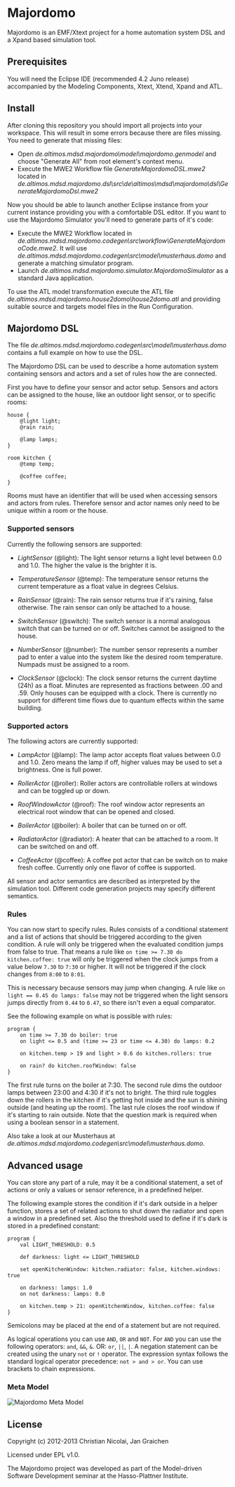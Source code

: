 # Majordomo

Majordomo is an EMF/Xtext project for a home automation system DSL and a Xpand based simulation tool.

## Prerequisites

You will need the Eclipse IDE (recommended 4.2 Juno release) accompanied by the Modeling Components, Xtext, Xtend, Xpand and ATL.

## Install

After cloning this repository you should import all projects into your workspace. This will result in some errors because there are files missing. You need to generate that missing files:

- Open *de.altimos.mdsd.majordomo\model\majordomo.genmodel* and choose "Generate All" from root element's context menu.
- Execute the MWE2 Workflow file *GenerateMajordomoDSL.mwe2* located in *de.altimos.mdsd.majordomo.dsl\src\de\altimos\mdsd\majordomo\dsl\GenerateMajordomoDsl.mwe2*

Now you should be able to launch another Eclipse instance from your current instance providing you with a comfortable DSL editor. If you want to use the Majordomo Simulator you'll need to generate parts of it's code:

- Execute the MWE2 Workflow located in *de.altimos.mdsd.majordomo.codegen\src\workflow\GenerateMajordomoCode.mwe2*. It will use *de.altimos.mdsd.majordomo.codegen\src\model\musterhaus.domo* and generate a matching simulator program.
- Launch *de.altimos.mdsd.majordomo.simulator.MajordomoSimulator* as a standard Java application.

To use the ATL model transformation execute the ATL file *de.altimos.mdsd.majordomo.house2domo\house2domo.atl* and providing suitable source and targets
model files in the Run Configuration.

## Majordomo DSL

The file *de.altimos.mdsd.majordomo.codegen\src\model\musterhaus.domo* contains a full example on how to use the DSL.

The Majordomo DSL can be used to describe a home automation system containing sensors and actors and a set of rules how the are connected.

First you have to define your sensor and actor setup. Sensors and actors can be assigned to the house, like an outdoor light sensor, or to specific rooms:

```
house {
	@light light;
	@rain rain;

	@lamp lamps;
}

room kitchen {
	@temp temp;

	@coffee coffee;
}
```

Rooms must have an identifier that will be used when accessing sensors and actors from rules. Therefore sensor and actor names only need to be unique within a room or the house.

### Supported sensors

Currently the following sensors are supported:

* *LightSensor* (@light): The light sensor returns a light level between 0.0 and 1.0. The higher the value is the brighter it is.

* *TemperatureSensor* (@temp): The temperature sensor returns the current temperature as a float value in degrees Celsius.

* *RainSensor* (@rain): The rain sensor returns true if it's raining, false otherwise. The rain sensor can only be attached to a house.

* *SwitchSensor* (@switch): The switch sensor is a normal analogous switch that can be turned on or off. Switches cannot be assigned to the house.

* *NumberSensor* (@number): The number sensor represents a number pad to enter a value into the system like the desired room temperature. Numpads must be assigned to a room.

* *ClockSensor* (@clock): The clock sensor returns the current daytime (24h) as a float. Minutes are represented as fractions between .00 and .59. Only houses can be equipped with a clock. There is currently no support for different time flows due to quantum effects within the same building.

### Supported actors

The following actors are currently supported:

* *LampActor* (@lamp): The lamp actor accepts float values between 0.0 and 1.0. Zero means the lamp if off, higher values may be used to set a brightness. One is full power.

* *RollerActor* (@roller): Roller actors are controllable rollers at windows and can be toggled up or down.

* *RoofWindowActor* (@roof): The roof window actor represents an electrical root window that can be opened and closed.

* *BoilerActor* (@boiler): A boiler that can be turned on or off.

* *RadiatorActor* (@radiator): A heater that can be attached to a room. It can be switched on and off.

* *CoffeeActor* (@coffee): A coffee pot actor that can be switch on to make fresh coffee. Currently only one flavor of coffee is supported.

All sensor and actor semantics are described as interpreted by the simulation tool. Different code generation projects may specify different semantics.

### Rules

You can now start to specify rules. Rules consists of a conditional statement and a list of actions that should be triggered according to the given condition. A rule will only be triggered when the evaluated condition jumps from false to true. That means a rule like `on time >= 7.30 do kitchen.coffee: true` will only be triggered when the clock jumps from a value below `7.30` to `7:30` or higher. It will not be triggered if the clock changes from `8:00` to `8:01`.

This is necessary because sensors may jump when changing. A rule like `on light == 0.45 do lamps: false` may not be triggered when the light sensors jumps directly from `0.44` to `0.47`, so there isn't even a equal comparator.

See the following example on what is possible with rules:

```
program {
	on time >= 7.30 do boiler: true
	on light <= 0.5 and (time >= 23 or time <= 4.30) do lamps: 0.2

	on kitchen.temp > 19 and light > 0.6 do kitchen.rollers: true

	on rain? do kitchen.roofWindow: false
}
```

The first rule turns on the boiler at 7:30. The second rule dims the outdoor lamps between 23:00 and 4:30 if it's not to bright. The third rule toggles down the rollers in the kitchen if it's getting hot inside and the sun is shining outside (and heating up the room). The last rule closes the roof window if it's starting to rain outside. Note that the question mark is required when using a boolean sensor in a statement.

Also take a look at our Musterhaus at *de.altimos.mdsd.majordomo.codegen\src\model\musterhaus.domo*.

## Advanced usage

You can store any part of a rule, may it be a conditional statement, a set of actions or only a values or sensor reference, in a predefined helper.

The following example stores the condition if it's dark outside in a helper function, stores a set of related actions to shut down the radiator and open a window in a predefined set. Also the threshold used to define if it's dark is stored in a predefined constant:

```
program {
	val LIGHT_THRESHOLD: 0.5

	def darkness: light <= LIGHT_THRESHOLD

	set openKitchenWindow: kitchen.radiator: false, kitchen.windows: true

	on darkness: lamps: 1.0
	on not darkness: lamps: 0.0

	on kitchen.temp > 21: openKitchenWindow, kitchen.coffee: false
}
```

Semicolons may be placed at the end of a statement but are not required.

As logical operations you can use `AND`, `OR` and `NOT`. For `AND` you can use the following operators: `and`, `&&`, `&`. OR: `or`, `||`, `|`. A negation statement can be created using the unary `not` or `!` operator. The expression syntax follows the standard logical operator precedence: `not > and > or`. You can use brackets to chain expressions.

### Meta Model

![Majordomo Meta Model](https://raw.github.com/majordomo/majordomo/master/majordomo.png)

## License

Copyright (c) 2012-2013 Christian Nicolai, Jan Graichen

Licensed under EPL v1.0.

The Majordomo project was developed as part of the Model-driven Software Development seminar at the Hasso-Plattner Institute.
